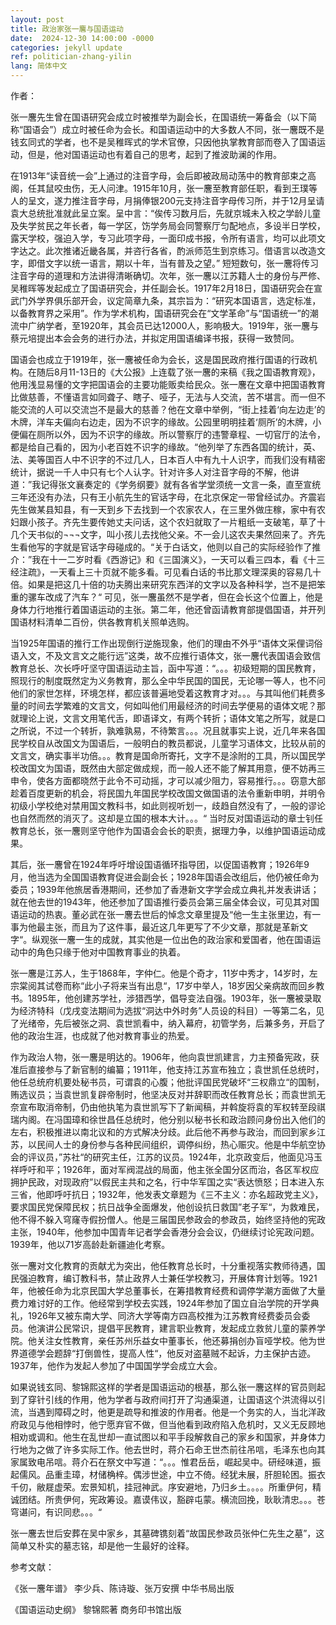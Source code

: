 ```yaml
---
layout: post
title: 政治家张一麐与国语运动   
date:  2024-12-30 14:00:00 -0000
categories: jekyll update
ref: politician-zhang-yilin
lang: 简体中文
---
```



作者：

张一麐先生曾在国语研究会成立时被推举为副会长，在国语统一筹备会（以下简称“国语会”）成立时被任命为会长。和国语运动中的大多数人不同，张一麐既不是钱玄同式的学者，也不是吴稚晖式的学术官僚，只因他执掌教育部而卷入了国语运动，但是，他对国语运动也有着自己的思考，起到了推波助澜的作用。

在1913年“读音统一会”上通过的注音字母，会后即被政局动荡中的教育部束之高阁，任其鼠咬虫伤，无人问津。1915年10月，张一麐至教育部任职，看到王璞等人的呈文，遂力推注音字母，月捐俸银200元支持注音字母传习所，并于12月呈请袁大总统批准就此呈立案。呈中言：“俟传习数月后，先就京城未入校之学龄儿童及失学贫民之年长者，每一学区，饬学务局会同警察厅匀配地点，多设半日学校，露天学校，强迫入学，专习此项字母，一面印成书报，令所有语言，均可以此项文字达之。此次推诸近畿各属，并咨行各省，酌派师范生到京练习。借语言以改造文字，即借文字以统一语言，期以十年，当有普及之望。” 短短数句，张一麐将传习注音字母的道理和方法讲得清晰确切。次年，张一麐以江苏籍人士的身份与严修、吴稚晖等发起成立了国语研究会，并任副会长。1917年2月18日，国语研究会在宣武门外学界俱乐部开会，议定简章九条，其宗旨为：“研究本国语言，选定标准，以备教育界之采用”。作为学术机构，国语研究会在“文学革命”与“国语统一”的潮流中广纳学者，至1920年，其会员已达12000人，影响极大。1919年，张一麐与蔡元培提出本会会务的进行办法，并拟定用国语编译书报，获得一致赞同。

国语会也成立于1919年，张一麐被任命为会长，这是国民政府推行国语的行政机构。在随后8月11-13日的《大公报》上连载了张一麐的来稿《我之国语教育观》，他用浅显易懂的文字把国语会的主要功能贩卖给民众。张一麐在文章中把国语教育比做慈善，不懂语言如同聋子、瞎子、哑子，无法与人交流，苦不堪言。而一但不能交流的人可以交流岂不是最大的慈善？他在文章中举例，“街上挂着‘向左边走’的木牌，洋车夫偏向右边走，因为不识字的缘故。公园里明明挂着‘厕所’的木牌，小便偏在厕所以外，因为不识字的缘故。所以警察厅的违警章程、一切官厅的法令，都是给自己看的，因为小老百姓不识字的缘故。“他列举了东西各国的统计，英、法、美等国百人中不识字的不过几人，日本百人中有九十人识字，而我们没有精密统计，据说一千人中只有七个人认字。针对许多人对注音字母的不解，他讲道：”我记得张文襄奏定的《学务纲要》就有各省学堂须统一文言一条，直至宣统三年还没有办法，只有王小航先生的官话字母，在北京保定一带曾经试办。齐震岩先生做某县知县，有一天到乡下去找到一个农家农人，在三里外做庄稼，家中有农妇跟小孩子。齐先生要传她丈夫问话，这个农妇就取了一片粗纸一支破笔，草了十几个天书似的¬¬¬文字，叫小孩儿去找他父亲。不一会儿这农夫果然回来了。齐先生看他写的字就是官话字母碰成的。“关于白话文，他则以自己的实际经验作了推介：”我在十一二岁时看《西游记》和《三国演义》，一天可以看三四本，看《十三经注疏》，一天看上三十页就不能多看。可见看白话的书比那文理深奥的容易几十倍。如果是把这几十倍的功夫腾出来研究东西洋的文字以及各种科学，岂不是把笨重的骡车改成了汽车？“ 可见，张一麐虽然不是学者，但在会长这个位置上，他是身体力行地推行着国语运动的主张。第二年，他还曾函请教育部提倡国语，并开列国语材料清单二百份，供各教育机关照单选购。

当1925年国语的推行工作出现倒行逆施现象，他们的理由不外乎“语体文采俚词俗语入文，不及文言文之能行远”这类，故不应推行语体文，张一麐代表国语会致信教育总长、次长呼吁坚守国语运动主旨，函中写道：“。。。初级短期的国民教育，照现行的制度既然定为义务教育，那么全中华民国的国民，无论哪一等人，也不问他们的家世怎样，环境怎样，都应该普遍地受着这教育才对。。。与其叫他们耗费多量的时间去学繁难的文言文，何如叫他们用最经济的时间去学便易的语体文呢？那就理论上说，文言文用笔代舌，即语译文，有两个转折；语体文笔之所写，就是口之所说，不过一个转折，孰难孰易，不待繁言。。。况且就事实上说，近几年来各国民学校自从改国文为国语后，一般明白的教员都说，儿童学习语体文，比较从前的文言文，确实事半功倍。。。教育是国命所寄托，文字不是涂附的工具，所以国民学校改国文为国语，既然由大部定做成规，而一般人还不能了解其用意，便不妨再三申令，使各方面都晓然于此令不可动摇，才可以减少阻力，容易推行。。。窃意大部趁着百度更新的机会，将民国九年国民学校改国文做国语的法令重新申明，并明令初级小学校绝对禁用国文教科书，如此则视听划一，歧趋自然没有了，一般的谬论也自然而然的消灭了。这却是立国的根本大计。。。“ 当时反对国语运动的章士钊任教育总长，张一麐则坚守他作为国语会会长的职责，据理力争，以维护国语运动成果。

其后，张一麐曾在1924年呼吁增设国语循环指导团，以促国语教育；1926年9月，他当选为全国国语教育促进会副会长；1928年国语会改组后，他仍被任命为委员；1939年他旅居香港期间，还参加了香港新文字学会成立典礼并发表讲话；就在他去世的1943年，他还参加了国语推行委员会第三届全体会议，可见其对国语运动的热衷。董必武在张一麐去世后的悼念文章里提及“他一生主张里边，有一事为他最主张，而且为了这件事，最近这几年更写了不少文章，那就是革新文字“。纵观张一麐一生的成就，其实他是一位出色的政治家和爱国者，他在国语运动中的角色只缘于他对中国教育事业的执着。

张一麐是江苏人，生于1868年，字仲仁。他是个奇才，11岁中秀才，14岁时，左宗棠阅其试卷而称“此小子将来当有出息“，17岁中举人，18岁因父亲病故而回乡教书。1895年，他创建苏学社，涉猎西学，倡导变法自强。1903年，张一麐被录取为经济特科（戊戌变法期间为选拔“洞达中外时务”人员设的科目）一等第二名，见了光绪帝，先后被张之洞、袁世凯看中，纳入幕府，初管学务，后兼多务，开启了他的政治生涯，也成就了他对教育事业的热爱。

作为政治人物，张一麐是明达的。1906年，他向袁世凯建言，力主预备宪政，获准后直接参与了新官制的编纂；1911年，他支持江苏宣布独立；袁世凯任总统时，他任总统府机要处秘书员，可谓袁的心腹；他批评国民党破坏“三权鼎立“的国制，贿选议员；当袁世凯复辟帝制时，他坚决反对并辞职而改任教育总长；而袁世凯无奈宣布取消帝制，仍由他执笔为袁世凯写下了新闻稿，并斡旋将袁的军权转至段祺瑞内阁。在冯国璋和徐世昌任总统时，他分别以秘书长和政治顾问身份出入他们的左右，积极推进以南北议和的方式解决分歧。此后他不再参与政治，而回到家乡江苏，以民间人士的身份参与各种民间组织，调停纠纷，热心赈灾。他是中华航空协会的评议员，”苏社“的研究主任，江苏的议员。1924年，北京政变后，他面见冯玉祥呼吁和平；1926年，面对军阀混战的局面，他主张全国分区而治，各区军权应拥护民政，对现政府”以假民主共和之名，行中华军国之实“表达愤怒；日本进入东三省，他即呼吁抗日；1932年，他发表文章题为《三不主义：亦名超政党主义》，要求国民党保障民权；抗日战争全面爆发，他创设抗日救国”老子军“，为救难民，他不得不躲入穹窿寺假扮僧人。他是三届国民参政会的参政员，始终坚持他的宪政主张，1940年，他参加中国青年记者学会香港分会会议，仍继续讨论宪政问题。1939年，他以71岁高龄赴新疆迪化考察。

张一麐对文化教育的贡献尤为突出，他任教育总长时，十分重视落实教师待遇，国民强迫教育，编订教科书，禁止政界人士兼任学校教习，开展体育计划等。1921年，他被任命为北京民国大学总董事长，在筹措教育经费和调停学潮方面做了大量费力难讨好的工作。他经常到学校去实践，1924年参加了国立自治学院的开学典礼，1926年又被东南大学、同济大学等南方四高校推为江苏教育经费委员会委员。他演讲公民常识，提倡平民教育，建言职业教育，发起成立救贫儿童的蒙养学院。他关注女性教育，亲任苏州乐益女中董事长，他还募捐创办盲哑学校。他为世界道德学会题辞“打倒兽性，提高人性“，他反对盗墓贼不起诉，力主保护古迹。1937年，他作为发起人参加了中国国学学会成立大会。

如果说钱玄同、黎锦熙这样的学者是国语运动的根基，那么张一麐这样的官员则起到了穿针引线的作用，他为学者与政府间打开了沟通渠道，让国语这个洪流得以引流，当遇到障碍之时，他更是疏导和推波的作用者。他是一个务实的人，当北洋政府政见与他相悖时，他宁愿弃官不做，但当他看到政府陷入危机时，又义无反顾地相劝或调和。他生在乱世却一直试图以和平手段解救自己的家乡和国家，并身体力行地为之做了许多实际工作。他去世时，蒋介石命王世杰前往吊唁，毛泽东也向其家属致电吊唁。蒋介石在祭文中写道：“。。。惟君岳岳，崛起吴中。研经味道，振起儒风。品重圭璋，材储桷梓。偶涉世途，中立不倚。经犹未展，肝胆轮困。振衣千仞，敝屣虚荣。宏景知机，挂冠神武。序安避地，乃归乡土。。。。所重伊何，精诚团结。所贵伊何，宪政筹设。嘉谟伟议，豁辟屯蒙。横流回挽，耿耿清忠。。。苍穹谌问，有识同悲。。。“

张一麐去世后安葬在吴中家乡，其墓碑镌刻着“故国民参政员张仲仁先生之墓”，这简单又朴实的墓志铭，却是他一生最好的诠释。

参考文献：

《张一麐年谱》 李少兵、陈诗璇、张万安撰  中华书局出版

《国语运动史纲》 黎锦熙著 商务印书馆出版


